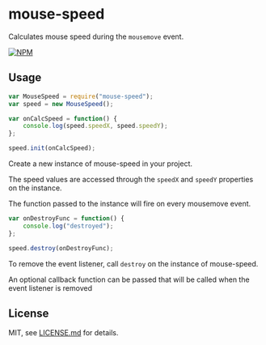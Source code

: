 # mouse-speed

Calculates mouse speed during the `mousemove` event.

[![NPM](https://nodei.co/npm/mouse-speed.png)](https://nodei.co/npm/mouse-speed/)

## Usage

```js
var MouseSpeed = require("mouse-speed");
var speed = new MouseSpeed();

var onCalcSpeed = function() {
    console.log(speed.speedX, speed.speedY);
};

speed.init(onCalcSpeed);
```

Create a new instance of mouse-speed in your project.

The speed values are accessed through the `speedX` and `speedY` properties on the instance.

The function passed to the instance will fire on every mousemove event.

```js
var onDestroyFunc = function() {
    console.log("destroyed");
};

speed.destroy(onDestroyFunc);
```

To remove the event listener, call `destroy` on the instance of mouse-speed.

An optional callback function can be passed that will be called when the event listener is removed

## License

MIT, see [LICENSE.md](http://github.com/processprocess/mouse-speed/blob/master/LICENSE.md) for details.
